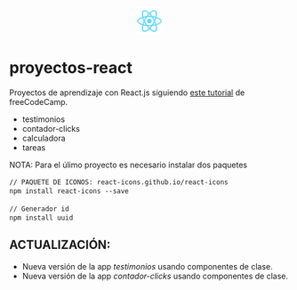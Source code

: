 <p align="center"><img src="logo-react.svg" height="50"/></p>

# proyectos-react 

Proyectos de aprendizaje con React.js siguiendo [este tutorial][tutorial] de freeCodeCamp.

* testimonios
* contador-clicks
* calculadora
* tareas

NOTA: Para el úlimo proyecto es necesario instalar dos paquetes 
~~~
// PAQUETE DE ICONOS: react-icons.github.io/react-icons
npm install react-icons --save

// Generador id
npm install uuid
~~~

 [tutorial]: https://youtu.be/6Jfk8ic3KVk

## ACTUALIZACIÓN:
* Nueva versión de la app *testimonios* usando componentes de clase.
* Nueva versión de la app *contador-clicks* usando componentes de clase.
